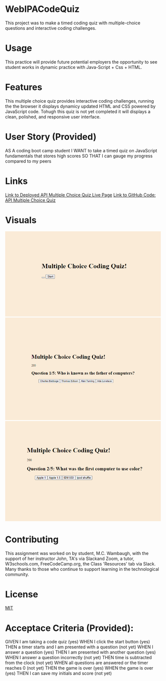 # WebIPACodeQuiz
This project was to make a timed coding quiz with multiple-choice questions and interactive coding challenges. 

# Usage  
This practice will provide future potential employers the opportunity to see student works in dynamic practice with Java-Script + Css + HTML. 

# Features 
This multiple choice quiz provides interactive coding challenges, running the the browser it displays dynamicy updated HTML and CSS powered by JavaScript code.  Tohugh this quiz is not yet completed it will displays a clean, polished, and responsive user interface.

# User Story (Provided)
AS A coding boot camp student
I WANT to take a timed quiz on JavaScript fundamentals that stores high scores
SO THAT I can gauge my progress compared to my peers

# Links 
[Link to Deployed API Multiple Choice Quiz Live Page](https://mwambaugh.github.io/WebAPICodeQuiz/)
[Link to GitHub Code: API Multiple Choice Quiz](https://github.com/mwambaugh/WebAPICodeQuiz)

# Visuals
![Second Screenshot: ](./assets/photos/Screenshot%202022-10-24%20225604.png)
![Third Screenshot: ](./assets/photos/Screenshot%202022-10-24%20225638.png)
![Fourth Screenshot: ](./assets/photos/Screenshot%202022-10-24%20225651.png)



# Contributing 
This assignment was worked on by student, M.C. Wambaugh, with the support of her instructor John, TA's via Slackand Zoom, a tutor, W3schools.com, FreeCodeCamp.org, the Class 'Resources' tab via Slack. Many thanks to those who continue to support learning in the technological community.

# License 
[MIT](https://choosealicense.com/licenses/mit/) 


# Acceptace Criteria (Provided): 
GIVEN I am taking a code quiz (yes)
WHEN I click the start button (yes)
THEN a timer starts and I am presented with a question (not yet)
WHEN I answer a question (yes)
THEN I am presented with another question (yes)
WHEN I answer a question incorrectly (not yet)
THEN time is subtracted from the clock (not yet)
WHEN all questions are answered or the timer reaches 0 (not yet)
THEN the game is over (yes)
WHEN the game is over (yes)
THEN I can save my initials and score (not yet)